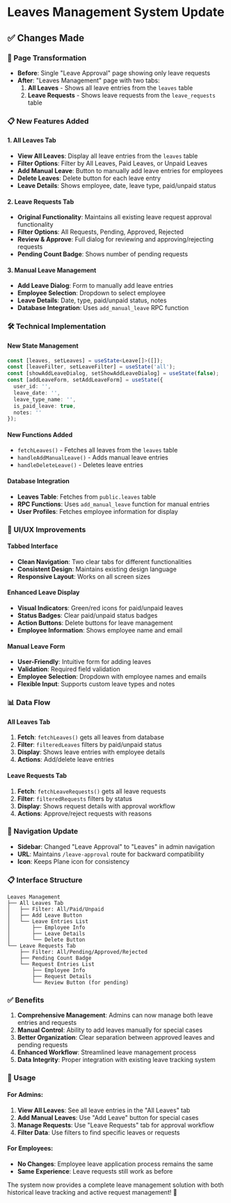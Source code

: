 # Leaves Management System Update

## ✅ **Changes Made**

### **🔄 Page Transformation**
- **Before**: Single "Leave Approval" page showing only leave requests
- **After**: "Leaves Management" page with two tabs:
  1. **All Leaves** - Shows all leave entries from the `leaves` table
  2. **Leave Requests** - Shows leave requests from the `leave_requests` table

### **📋 New Features Added**

#### **1. All Leaves Tab**
- **View All Leaves**: Display all leave entries from the `leaves` table
- **Filter Options**: Filter by All Leaves, Paid Leaves, or Unpaid Leaves
- **Add Manual Leave**: Button to manually add leave entries for employees
- **Delete Leaves**: Delete button for each leave entry
- **Leave Details**: Shows employee, date, leave type, paid/unpaid status

#### **2. Leave Requests Tab**
- **Original Functionality**: Maintains all existing leave request approval functionality
- **Filter Options**: All Requests, Pending, Approved, Rejected
- **Review & Approve**: Full dialog for reviewing and approving/rejecting requests
- **Pending Count Badge**: Shows number of pending requests

#### **3. Manual Leave Management**
- **Add Leave Dialog**: Form to manually add leave entries
- **Employee Selection**: Dropdown to select employee
- **Leave Details**: Date, type, paid/unpaid status, notes
- **Database Integration**: Uses `add_manual_leave` RPC function

### **🛠️ Technical Implementation**

#### **New State Management**
```typescript
const [leaves, setLeaves] = useState<Leave[]>([]);
const [leaveFilter, setLeaveFilter] = useState('all');
const [showAddLeaveDialog, setShowAddLeaveDialog] = useState(false);
const [addLeaveForm, setAddLeaveForm] = useState({
  user_id: '',
  leave_date: '',
  leave_type_name: '',
  is_paid_leave: true,
  notes: ''
});
```

#### **New Functions Added**
- `fetchLeaves()` - Fetches all leaves from the `leaves` table
- `handleAddManualLeave()` - Adds manual leave entries
- `handleDeleteLeave()` - Deletes leave entries

#### **Database Integration**
- **Leaves Table**: Fetches from `public.leaves` table
- **RPC Functions**: Uses `add_manual_leave` function for manual entries
- **User Profiles**: Fetches employee information for display

### **🎨 UI/UX Improvements**

#### **Tabbed Interface**
- **Clean Navigation**: Two clear tabs for different functionalities
- **Consistent Design**: Maintains existing design language
- **Responsive Layout**: Works on all screen sizes

#### **Enhanced Leave Display**
- **Visual Indicators**: Green/red icons for paid/unpaid leaves
- **Status Badges**: Clear paid/unpaid status badges
- **Action Buttons**: Delete buttons for leave management
- **Employee Information**: Shows employee name and email

#### **Manual Leave Form**
- **User-Friendly**: Intuitive form for adding leaves
- **Validation**: Required field validation
- **Employee Selection**: Dropdown with employee names and emails
- **Flexible Input**: Supports custom leave types and notes

### **📊 Data Flow**

#### **All Leaves Tab**
1. **Fetch**: `fetchLeaves()` gets all leaves from database
2. **Filter**: `filteredLeaves` filters by paid/unpaid status
3. **Display**: Shows leave entries with employee details
4. **Actions**: Add/delete leave entries

#### **Leave Requests Tab**
1. **Fetch**: `fetchLeaveRequests()` gets all leave requests
2. **Filter**: `filteredRequests` filters by status
3. **Display**: Shows request details with approval workflow
4. **Actions**: Approve/reject requests with reasons

### **🔧 Navigation Update**
- **Sidebar**: Changed "Leave Approval" to "Leaves" in admin navigation
- **URL**: Maintains `/leave-approval` route for backward compatibility
- **Icon**: Keeps Plane icon for consistency

### **📋 Interface Structure**

```
Leaves Management
├── All Leaves Tab
│   ├── Filter: All/Paid/Unpaid
│   ├── Add Leave Button
│   └── Leave Entries List
│       ├── Employee Info
│       ├── Leave Details
│       └── Delete Button
└── Leave Requests Tab
    ├── Filter: All/Pending/Approved/Rejected
    ├── Pending Count Badge
    └── Request Entries List
        ├── Employee Info
        ├── Request Details
        └── Review Button (for pending)
```

### **✅ Benefits**

1. **Comprehensive Management**: Admins can now manage both leave entries and requests
2. **Manual Control**: Ability to add leaves manually for special cases
3. **Better Organization**: Clear separation between approved leaves and pending requests
4. **Enhanced Workflow**: Streamlined leave management process
5. **Data Integrity**: Proper integration with existing leave tracking system

### **🚀 Usage**

#### **For Admins:**
1. **View All Leaves**: See all leave entries in the "All Leaves" tab
2. **Add Manual Leaves**: Use "Add Leave" button for special cases
3. **Manage Requests**: Use "Leave Requests" tab for approval workflow
4. **Filter Data**: Use filters to find specific leaves or requests

#### **For Employees:**
- **No Changes**: Employee leave application process remains the same
- **Same Experience**: Leave requests still work as before

The system now provides a complete leave management solution with both historical leave tracking and active request management! 🎉
